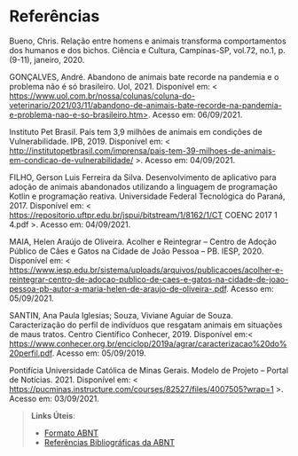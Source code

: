 # Referências
Bueno, Chris. Relação entre homens e animais transforma comportamentos dos humanos e dos bichos. Ciência e Cultura, Campinas-SP, vol.72, no.1, p. (9-11), janeiro, 2020.

GONÇALVES, André. Abandono de animais bate recorde na pandemia e o problema não é só brasileiro. Uol, 2021. Disponível em: < https://www.uol.com.br/nossa/colunas/coluna-do-veterinario/2021/03/11/abandono-de-animais-bate-recorde-na-pandemia-e-problema-nao-e-so-brasileiro.htm>. Acesso em: 06/09/2021.

Instituto Pet Brasil. País tem 3,9 milhões de animais em condições de Vulnerabilidade. IPB, 2019. Disponível em: < http://institutopetbrasil.com/imprensa/pais-tem-39-milhoes-de-animais-em-condicao-de-vulnerabilidade/ >. Acesso em: 04/09/2021.

FILHO, Gerson Luis Ferreira da Silva. Desenvolvimento de aplicativo para adoção de animais abandonados utilizando a linguagem de programação Kotlin e programação reativa. Universidade Federal Tecnológica do Paraná, 2017. Disponível em: < https://repositorio.uftpr.edu.br/jspui/bitstream/1/8162/1/CT COENC 2017 1 4.pdf >. Acesso em: 04/09/2021.

MAIA, Helen Araújo de Oliveira. Acolher e Reintegrar – Centro de Adoção Público de Cães e Gatos na Cidade de João Pessoa – PB. IESP, 2020. Disponível em: <
https://www.iesp.edu.br/sistema/uploads/arquivos/publicacoes/acolher-e-reintegrar-centro-de-adocao-publico-de-caes-e-gatos-na-cidade-de-joao-pessoa-pb-autor-a-maria-helen-de-araujo-de-oliveira-.pdf. Acesso em: 05/09/2021. 

SANTIN, Ana Paula Iglesias; Souza, Viviane Aguiar de Souza. Caracterização do perfil de indivíduos que resgatam animais em situações de maus tratos. Centro Científico Conhecer, 2019. Disponível em:< https://www.conhecer.org.br/enciclop/2019a/agrar/caracterizacao%20do%20perfil.pdf. Acesso em: 05/09/2019.

Pontifícia Universidade Católica de Minas Gerais. Modelo de Projeto – Portal de Notícias. 2021. Disponível em: < https://pucminas.instructure.com/courses/82527/files/4007505?wrap=1 >. Acesso em: 03/09/2021.

> **Links Úteis**:
> - [Formato ABNT](https://www.normastecnicas.com/abnt/trabalhos-academicos/referencias/)
> - [Referências Bibliográficas da ABNT](https://comunidade.rockcontent.com/referencia-bibliografica-abnt/)

